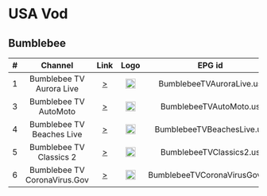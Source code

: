 <h1>USA Vod</h1>

<h2>Bumblebee</h2>

| #   | Channel        | Link  | Logo | EPG id |
|:---:|:--------------:|:-----:|:----:|:------:|
| 1   | Bumblebee TV Aurora Live | [>](https://stitcheraws.unreel.me/wse-node02.powr.com/live/5c953819932c837b49397345/playlist.m3u8) | <img height="20" src=""/> | BumblebeeTVAuroraLive.us |
| 3   | Bumblebee TV AutoMoto | [>](https://stitcheraws.unreel.me/wse-node01.powr.com/live/5bf220fad5eeee0f5a40941a/playlist.m3u8) | <img height="20" src=""/> | BumblebeeTVAutoMoto.us |
| 4   | Bumblebee TV Beaches Live | [>](https://stitcheraws.unreel.me/wse-node02.powr.com/live/5c95396f932c837b49397360/playlist.m3u8) | <img height="20" src=""/> | BumblebeeTVBeachesLive.us|
| 5   | Bumblebee TV Classics 2 | [>](https://stitcheraws.unreel.me/wse-node05.powr.com/live/60f881602da3a5575eceb854/playlist.m3u8) | <img height="20" src=""/> | BumblebeeTVClassics2.us |
| 6   | Bumblebee TV CoronaVirus.Gov | [>](https://stitcheraws.unreel.me/wse-node02.powr.com/live/5e7559e8a46b495a2283c5e8/playlist.m3u8)| <img height="20" src=""/> |BumblebeeTVCoronaVirusGov.us|
